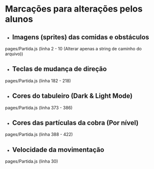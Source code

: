 # Marcações para alterações pelos alunos

- ## Imagens (sprites) das comidas e obstáculos

pages/Partida.js (linha 2 - 10 (Alterar apenas a string de caminho do arquivo))

- ## Teclas de mudança de direção

pages/Partida.js (linha 182 - 218)

- ## Cores do tabuleiro (Dark & Light Mode)

pages/Partida.js (linha 373 - 386)

- ## Cores das partículas da cobra (Por nível)

pages/Partida.js (linha 388 - 422)

- ## Velocidade da movimentação

pages/Partida.js (linha 30)